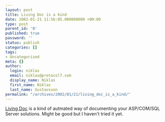 ```yaml
---
layout: post
title: Living Doc is a kind
date: 2002-01-21 11:56:05.000000000 +00:00
type: post
parent_id: '0'
published: true
password: ''
status: publish
categories: []
tags:
- Uncategorized
meta: {}
author:
  login: niklas
  email: niklas@protocol7.com
  display_name: Niklas
  first_name: Niklas
  last_name: Gustavsson
permalink: "/archives/2002/01/21/living_doc_is_a_kind/"
---
```

[Living Doc](http://www.livingaddress.com/livdoc/) is a kind of autmated way of documenting your ASP/COM/SQL Server solutions. Might be good but I haven't tried it yet.

